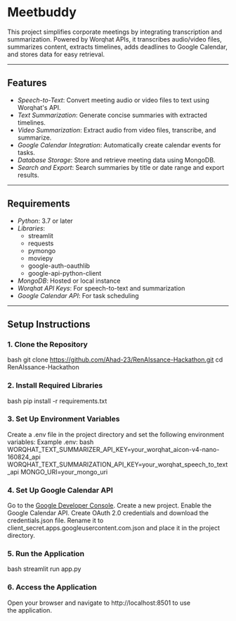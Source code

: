 # Meetbuddy

This project simplifies corporate meetings by integrating transcription and summarization. Powered by Worqhat APIs, it transcribes audio/video files, summarizes content, extracts timelines, adds deadlines to Google Calendar, and stores data for easy retrieval.

---

## Features

- *Speech-to-Text*: Convert meeting audio or video files to text using Worqhat's API.
- *Text Summarization*: Generate concise summaries with extracted timelines.
- *Video Summarization*: Extract audio from video files, transcribe, and summarize.
- *Google Calendar Integration*: Automatically create calendar events for tasks.
- *Database Storage*: Store and retrieve meeting data using MongoDB.
- *Search and Export*: Search summaries by title or date range and export results.

---

## Requirements

- *Python*: 3.7 or later
- *Libraries*:
  - streamlit
  - requests
  - pymongo
  - moviepy
  - google-auth-oauthlib
  - google-api-python-client
- *MongoDB*: Hosted or local instance
- *Worqhat API Keys*: For speech-to-text and summarization
- *Google Calendar API*: For task scheduling

---

## Setup Instructions

### 1. Clone the Repository
bash
git clone https://github.com/Ahad-23/RenAIssance-Hackathon.git
cd RenAIssance-Hackathon


### 2. Install Required Libraries
bash
pip install -r requirements.txt

### 3. Set Up Environment Variables
Create a .env file in the project directory and set the following environment variables:
Example .env:
bash
WORQHAT_TEXT_SUMMARIZER_API_KEY=your_worqhat_aicon-v4-nano-160824_api
WORQHAT_TEXT_SUMMARIZATION_API_KEY=your_worqhat_speech_to_text_api
MONGO_URI=your_mongo_uri


### 4. Set Up Google Calendar API
Go to the [Google Developer Console](https://console.cloud.google.com/).
Create a new project.
Enable the Google Calendar API.
Create OAuth 2.0 credentials and download the credentials.json file.
Rename it to client_secret.apps.googleusercontent.com.json and place it in the project directory.

### 5. Run the Application
bash
streamlit run app.py


### 6. Access the Application
Open your browser and navigate to http://localhost:8501 to use the application.
